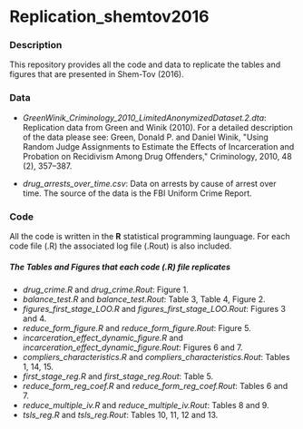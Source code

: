 # Replication_shemtov2016
### Description 
This repository provides all the code and data to replicate the tables and figures that are presented in Shem-Tov (2016). 

### Data
* *GreenWinik_Criminology_2010_LimitedAnonymizedDataset.2.dta*: Replication data from Green and Winik (2010). For a detailed description of the data please see: Green, Donald P. and Daniel Winik, "Using Random Judge Assignments to Estimate the Effects of Incarceration and Probation on Recidivism Among Drug Offenders," Criminology, 2010, 48 (2), 357–387.

* *drug_arrests_over_time.csv*: Data on arrests by cause of arrest over time. The source of the data is the FBI Uniform Crime Report.   

### Code
All the code is written in the **R** statistical programming launguage. For each code file (.R) the associated log file (.Rout) is also included. 

##### **The Tables and Figures that each code (.R) file replicates**  
* *drug_crime.R* and *drug_crime.Rout*: Figure 1.   
* *balance_test.R* and *balance_test.Rout*: Table 3, Table 4, Figure 2. 
* *figures_first_stage_LOO.R* and *figures_first_stage_LOO.Rout*: Figures 3 and 4.
* *reduce_form_figure.R* and *reduce_form_figure.Rout*: Figure 5.
* *incarceration_effect_dynamic_figure.R* and *incarceration_effect_dynamic_figure.Rout*: Figures 6 and 7. 
* *compliers_characteristics.R* and *compliers_characteristics.Rout*: Tables 1, 14, 15.
* *first_stage_reg.R* and *first_stage_reg.Rout*: Table 5.
* *reduce_form_reg_coef.R* and *reduce_form_reg_coef.Rout*: Tables 6 and 7.
* *reduce_multiple_iv.R* and *reduce_multiple_iv.Rout*: Tables 8 and 9.
* *tsls_reg.R* and *tsls_reg.Rout*: Tables 10, 11, 12 and 13.


